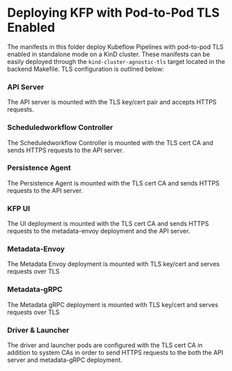 # Deploying KFP with Pod-to-Pod TLS Enabled

The manifests in this folder deploy Kubeflow Pipelines with pod-to-pod TLS enabled in standalone mode on a KinD cluster. These manifests can be easily deployed through the `kind-cluster-agnostic-tls` target located in the backend Makefile.  TLS configuration is outlined below:
### API Server
The API server is mounted with the TLS key/cert pair and accepts HTTPS requests.
### Scheduledworkflow Controller
The Scheduledworkflow Controller is mounted with the TLS cert CA and sends HTTPS requests to the API server.
### Persistence Agent 
The Persistence Agent is mounted with the TLS cert CA and sends HTTPS requests to the API server.
### KFP UI
The UI deployment is mounted with the TLS cert CA and sends HTTPS requests to the metadata-envoy deployment and the API server.
### Metadata-Envoy
The Metadata Envoy deployment is mounted with TLS key/cert and serves requests over TLS
### Metadata-gRPC
The Metadata gRPC deployment is mounted with TLS key/cert and serves requests over TLS
### Driver & Launcher
The driver and launcher pods are configured with the TLS cert CA in addition to system CAs in  order to send HTTPS requests to the both the API server and metadata-gRPC deployment.